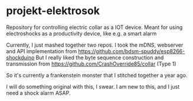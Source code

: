 # projekt-elektrosok
Repository for controlling electric collar as a IOT device. Meant for using electroshocks as a productivity device, like e.g. a smart alarm

Currently, I just mashed together two repos.
I took the mDNS, webserver and API implementation from https://github.com/bdsm-spuddy/esp8266-shockduino
But I really liked the byte sequence construction and transmission from https://github.com/CrashOverride85/collar (Type 1)

So it's currently a frankenstein monster that I stitched together a year ago. 

I will do something original with this, I swear. I am new to this, and I just need a shock alarm ASAP. 
